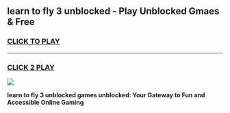 
## learn to fly 3 unblocked - Play Unblocked Gmaes & Free
<h3>
<a href="https://premium.freeplayer.one?title=learn_to_fly_3_unblocked&ref=20F">CLICK TO PLAY</a></h3>
<hr>

<h3>
<a href="https://premium.freeplayer.one?title=learn_to_fly_3_unblocked&ref=20F">CLICK 2 PLAY</a>
  
</h3>

<a href="https://premium.freeplayer.one?title=learn_to_fly_3_unblocked&ref=20F/"><img src="https://clearcache.store/games.png"></a>


**learn to fly 3 unblocked games unblocked: Your Gateway to Fun and Accessible Online Gaming**
